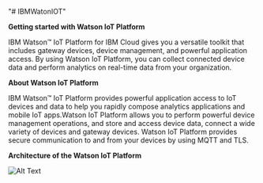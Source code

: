 "# IBMWatonIOT" 


**Getting started with Watson IoT Platform**

IBM Watson™ IoT Platform for IBM Cloud gives you a versatile toolkit that includes gateway devices, device management, and powerful application access. By using Watson IoT Platform, you can collect connected device data and perform analytics on real-time data from your organization.

**About Watson IoT Platform**

IBM Watson™ IoT Platform provides powerful application access to IoT devices and data to help you rapidly compose analytics applications and mobile IoT apps.Watson IoT Platform allows you to perform powerful device management operations, and store and access device data, connect a wide variety of devices and gateway devices. Watson IoT Platform provides secure communication to and from your devices by using MQTT and TLS.

**Architecture of the Watson IoT Platform**


![Alt Text](https://console.bluemix.net/docs/api/content/services/IoT/images/architecture_platform_2.svg?lang=en-US)




